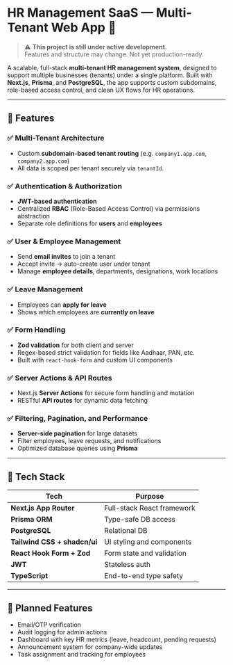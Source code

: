 # HR Management SaaS — Multi-Tenant Web App 🚧

> ⚠️ **This project is still under active development.**  
> Features and structure may change. Not yet production-ready.

A scalable, full-stack **multi-tenant HR management system**, designed to support multiple businesses (tenants) under a single platform. Built with **Next.js**, **Prisma**, and **PostgreSQL**, the app supports custom subdomains, role-based access control, and clean UX flows for HR operations.


---

## 🚀 Features

### ✅ Multi-Tenant Architecture
- Custom **subdomain-based tenant routing** (e.g. `company1.app.com`, `company2.app.com`)
- All data is scoped per tenant securely via `tenantId`.

### ✅ Authentication & Authorization
- **JWT-based authentication**
- Centralized **RBAC** (Role-Based Access Control) via permissions abstraction
- Separate role definitions for **users** and **employees**

### ✅ User & Employee Management
- Send **email invites** to join a tenant
- Accept invite → auto-create user under tenant
- Manage **employee details**, departments, designations, work locations

### ✅ Leave Management
- Employees can **apply for leave**
- Shows which employees are **currently on leave**

### ✅ Form Handling
- **Zod validation** for both client and server
- Regex-based strict validation for fields like Aadhaar, PAN, etc.
- Built with `react-hook-form` and custom UI components

### ✅ Server Actions & API Routes
- Next.js **Server Actions** for secure form handling and mutation
- RESTful **API routes** for dynamic data fetching

### ✅ Filtering, Pagination, and Performance
- **Server-side pagination** for large datasets
- Filter employees, leave requests, and notifications
- Optimized database queries using **Prisma**

---

## 🧱 Tech Stack

| Tech | Purpose |
|------|---------|
| **Next.js App Router** | Full-stack React framework |
| **Prisma ORM** | Type-safe DB access |
| **PostgreSQL** | Relational DB |
| **Tailwind CSS + shadcn/ui** | UI styling and components |
| **React Hook Form + Zod** | Form state and validation |
| **JWT** | Stateless auth |
| **TypeScript** | End-to-end type safety |

---

## 🔮 Planned Features

- Email/OTP verification
- Audit logging for admin actions
- Dashboard with key HR metrics (leave, headcount, pending requests)
- Announcement system for company-wide updates
- Task assignment and tracking for employees

